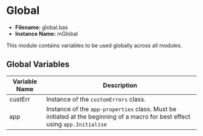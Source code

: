# Global

- **Filename:** global.bas
- **Instance Name:** mGlobal

This module contains variables to be used globally across all modules.

## Global Variables

Variable Name | Description
---- | ----
custErr | Instance of the `customErrors` class.
app | Instance of the `app-properties` class. Must be initiated at the beginning of a macro for best effect using `app.Initialise`
